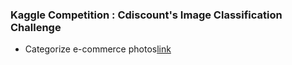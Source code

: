 ### Kaggle Competition : Cdiscount's Image Classification Challenge
 - Categorize e-commerce photos[link](https://www.kaggle.com/c/cdiscount-image-classification-challenge)

